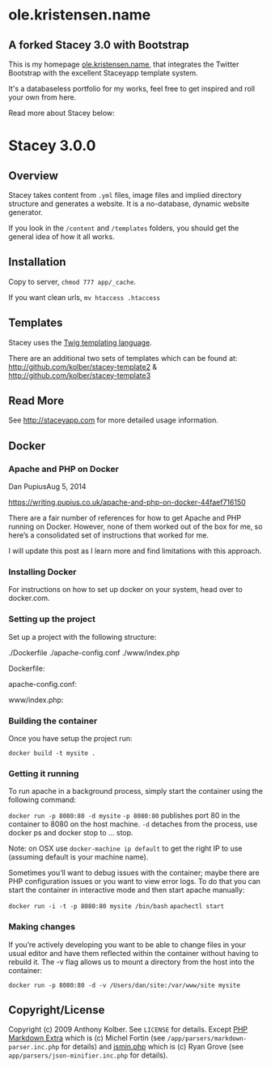 # ole.kristensen.name

## A forked Stacey 3.0 with Bootstrap
This is my homepage [ole.kristensen.name](http://ole.kristensen.name), that integrates the Twitter Bootstrap with the excellent Staceyapp template system.

It's a databaseless portfolio for my works, feel free to get inspired and roll your own from here.

Read more about Stacey below:

# Stacey 3.0.0

## Overview
Stacey takes content from `.yml` files, image files and implied directory structure and generates a website.
It is a no-database, dynamic website generator.

If you look in the `/content` and `/templates` folders, you should get the general idea of how it all works.

## Installation

Copy to server, `chmod 777 app/_cache`.

If you want clean urls, `mv htaccess .htaccess`

## Templates

Stacey uses the [Twig templating language](http://twig.sensiolabs.org/).

There are an additional two sets of templates which can be found at:
<http://github.com/kolber/stacey-template2> &
<http://github.com/kolber/stacey-template3>

## Read More

See <http://staceyapp.com> for more detailed usage information.

## Docker

### Apache and PHP on Docker
Dan PupiusAug 5, 2014

https://writing.pupius.co.uk/apache-and-php-on-docker-44faef716150

There are a fair number of references for how to get Apache and PHP running on Docker. However, none of them worked out of the box for me, so here’s a consolidated set of instructions that worked for me.

I will update this post as I learn more and find limitations with this approach.

### Installing Docker

For instructions on how to set up docker on your system, head over to docker.com.

### Setting up the project

Set up a project with the following structure:

./Dockerfile
./apache-config.conf
./www/index.php

Dockerfile:

apache-config.conf:

www/index.php:


### Building the container

Once you have setup the project run:

`docker build -t mysite .`

### Getting it running

To run apache in a background process, simply start the container using the following command:

`docker run -p 8080:80 -d mysite`
`-p 8080:80` publishes port 80 in the container to 8080 on the host machine.
`-d` detaches from the process, use docker ps and docker stop to … stop.

Note: on OSX use `docker-machine ip default` to get the right IP to use (assuming default is your machine name).

Sometimes you’ll want to debug issues with the container; maybe there are PHP configuration issues or you want to view error logs. To do that you can start the container in interactive mode and then start apache manually:

`docker run -i -t -p 8080:80 mysite /bin/bash`
`apachectl start`

### Making changes

If you’re actively developing you want to be able to change files in your usual editor and have them reflected within the container without having to rebuild it. The -v flag allows us to mount a directory from the host into the container:

`docker run -p 8080:80 -d -v /Users/dan/site:/var/www/site mysite`

## Copyright/License

Copyright (c) 2009 Anthony Kolber. See `LICENSE` for details.
Except [PHP Markdown Extra](http://michelf.com/projects/php-markdown/extra/) which is (c) Michel Fortin (see `/app/parsers/markdown-parser.inc.php` for details) and
[jsmin.php](https://github.com/rgrove/jsmin-php/) which is (c) Ryan Grove (see `app/parsers/json-minifier.inc.php` for details).
